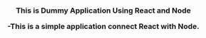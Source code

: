 <h3 align="center"> This is Dummy Application Using React and Node

-This is a simple application connect React with Node.

</h3>
